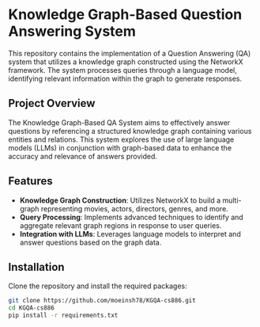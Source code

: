 # Knowledge Graph-Based Question Answering System

This repository contains the implementation of a Question Answering (QA) system that utilizes a knowledge graph constructed using the NetworkX framework. The system processes queries through a language model, identifying relevant information within the graph to generate responses.

## Project Overview

The Knowledge Graph-Based QA System aims to effectively answer questions by referencing a structured knowledge graph containing various entities and relations. This system explores the use of large language models (LLMs) in conjunction with graph-based data to enhance the accuracy and relevance of answers provided.

## Features

- **Knowledge Graph Construction**: Utilizes NetworkX to build a multi-graph representing movies, actors, directors, genres, and more.
- **Query Processing**: Implements advanced techniques to identify and aggregate relevant graph regions in response to user queries.
- **Integration with LLMs**: Leverages language models to interpret and answer questions based on the graph data.

## Installation

Clone the repository and install the required packages:

```bash
git clone https://github.com/moeinsh78/KGQA-cs886.git
cd KGQA-cs886
pip install -r requirements.txt
